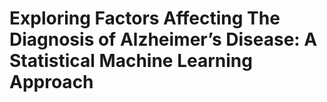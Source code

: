 # Exploring Factors Affecting The Diagnosis of Alzheimer’s Disease: A Statistical Machine Learning Approach

